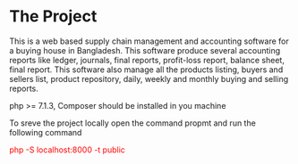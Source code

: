 <h1>The Project</h1>
<p>
This is a web based supply chain management and accounting software for a buying house in Bangladesh. This software produce several accounting reports like ledger, journals, final reports, profit-loss report, balance sheet, final report. This software also manage all the products listing, buyers and sellers list, product repository, daily, weekly and monthly buying and selling reports.
</p>
<p>
  php >= 7.1.3, Composer should be installed in you machine
</p>
<p>
 To sreve the project locally open the command propmt and run the following command
</p>
<p style = "color:red">
  php -S localhost:8000 -t public
</p>
